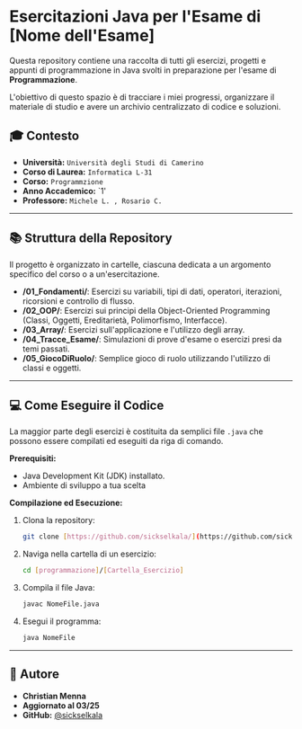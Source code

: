 # Esercitazioni Java per l'Esame di [Nome dell'Esame]

Questa repository contiene una raccolta di tutti gli esercizi, progetti e appunti di programmazione in Java svolti in preparazione per l'esame di **Programmazione**.

L'obiettivo di questo spazio è di tracciare i miei progressi, organizzare il materiale di studio e avere un archivio centralizzato di codice e soluzioni.

## 🎓 Contesto

* **Università:** `Università degli Studi di Camerino`
* **Corso di Laurea:** `Informatica L-31`
* **Corso:** `Programmzione`
* **Anno Accademico:** `1'
* **Professore:** `Michele L. , Rosario C.`

---

## 📚 Struttura della Repository

Il progetto è organizzato in cartelle, ciascuna dedicata a un argomento specifico del corso o a un'esercitazione.

* **/01_Fondamenti/**: Esercizi su variabili, tipi di dati, operatori, iterazioni, ricorsioni e controllo di flusso.
* **/02_OOP/**: Esercizi sui principi della Object-Oriented Programming (Classi, Oggetti, Ereditarietà, Polimorfismo, Interfacce).
* **/03_Array/**: Esercizi sull'applicazione e l'utilizzo degli array.
* **/04_Tracce_Esame/**: Simulazioni di prove d'esame o esercizi presi da temi passati.
* **/05_GiocoDiRuolo/**: Semplice gioco di ruolo utilizzando l'utilizzo di classi e oggetti.



---

## 💻 Come Eseguire il Codice

La maggior parte degli esercizi è costituita da semplici file `.java` che possono essere compilati ed eseguiti da riga di comando.

**Prerequisiti:**
* Java Development Kit (JDK) installato.
* Ambiente di sviluppo a tua scelta

**Compilazione ed Esecuzione:**
1.  Clona la repository:
    ```bash
    git clone [https://github.com/sickselkala/](https://github.com/sickselkala/)[programmazione].git
    ```
2.  Naviga nella cartella di un esercizio:
    ```bash
    cd [programmazione]/[Cartella_Esercizio]
    ```
3.  Compila il file Java:
    ```bash
    javac NomeFile.java
    ```
4.  Esegui il programma:
    ```bash
    java NomeFile
    ```

---

## 👤 Autore

* **Christian Menna**
* **Aggiornato al 03/25**
* **GitHub:** [@sickselkala](https://github.com/sickselkala)